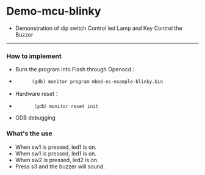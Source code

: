 # Demo-mcu-blinky

- Demonstration of dip switch Control led Lamp and Key Control the Buzzer

***

### How to implement
- Burn the program into Flash through Openocd.:
-			(gdb) monitor program mbed-os-example-blinky.bin
- Hardware reset：
-			（gdb）monitor reset init
- GDB debugging

### What's the use
- When sw1 is pressed, led1 is on. 
- When sw1 is pressed, led1 is on.
- When sw2 is pressed, led2 is on.
- Press s3 and the buzzer will sound.

